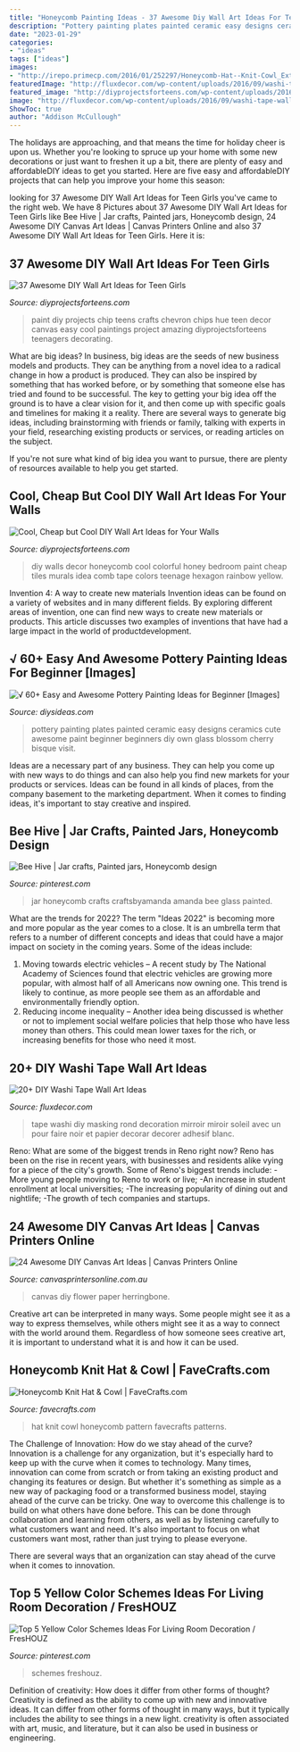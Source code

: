 ```yaml
---
title: "Honeycomb Painting Ideas - 37 Awesome Diy Wall Art Ideas For Teen Girls"
description: "Pottery painting plates painted ceramic easy designs ceramics cute awesome paint beginner beginners diy own glass blossom cherry bisque visit"
date: "2023-01-29"
categories:
- "ideas"
tags: ["ideas"]
images:
- "http://irepo.primecp.com/2016/01/252297/Honeycomb-Hat--Knit-Cowl_ExtraLarge1000_ID-1377918.jpg?v=1377918"
featuredImage: "http://fluxdecor.com/wp-content/uploads/2016/09/washi-tape-wall-art/10-washi-tape-wall-art.jpg"
featured_image: "http://diyprojectsforteens.com/wp-content/uploads/2016/11/chevron-art.jpg"
image: "http://fluxdecor.com/wp-content/uploads/2016/09/washi-tape-wall-art/10-washi-tape-wall-art.jpg"
ShowToc: true
author: "Addison McCullough"
---
```



The holidays are approaching, and that means the time for holiday cheer is upon us. Whether you're looking to spruce up your home with some new decorations or just want to freshen it up a bit, there are plenty of easy and affordableDIY ideas to get you started. Here are five easy and affordableDIY projects that can help you improve your home this season: 

	

		
looking for 37 Awesome DIY Wall Art Ideas for Teen Girls you've came to the right web. We have 8 Pictures about 37 Awesome DIY Wall Art Ideas for Teen Girls like Bee Hive | Jar crafts, Painted jars, Honeycomb design, 24 Awesome DIY Canvas Art Ideas | Canvas Printers Online and also 37 Awesome DIY Wall Art Ideas for Teen Girls. Here it is:
		
    
## 37 Awesome DIY Wall Art Ideas For Teen Girls

<img loading=lazy src="http://diyprojectsforteens.com/wp-content/uploads/2016/11/chevron-art.jpg" onerror="this.onerror=null;this.src='https://tse3.mm.bing.net/th?id=OIP.4KfNp2uqd51H-CsE8TGa6AHaJ6&amp;pid=15.1';" alt="37 Awesome DIY Wall Art Ideas for Teen Girls">

_Source: diyprojectsforteens.com_

>paint diy projects chip teens crafts chevron chips hue teen decor canvas easy cool paintings project amazing diyprojectsforteens teenagers decorating. 

	

What are big ideas?
In business, big ideas are the seeds of new business models and products. They can be anything from a novel idea to a radical change in how a product is produced. They can also be inspired by something that has worked before, or by something that someone else has tried and found to be successful. 
The key to getting your big idea off the ground is to have a clear vision for it, and then come up with specific goals and timelines for making it a reality. There are several ways to generate big ideas, including brainstorming with friends or family, talking with experts in your field, researching existing products or services, or reading articles on the subject. 

If you're not sure what kind of big idea you want to pursue, there are plenty of resources available to help you get started.

    
## Cool, Cheap But Cool DIY Wall Art Ideas For Your Walls

<img loading=lazy src="http://diyprojectsforteens.com/wp-content/uploads/2015/09/4-Colorful-Honey-Comb-Wall-Art.jpg" onerror="this.onerror=null;this.src='https://tse2.mm.bing.net/th?id=OIP.SqkDMhVQPK0yZ0PiUkyZiQHaLF&amp;pid=15.1';" alt="Cool, Cheap but Cool DIY Wall Art Ideas for Your Walls">

_Source: diyprojectsforteens.com_

>diy walls decor honeycomb cool colorful honey bedroom paint cheap tiles murals idea comb tape colors teenage hexagon rainbow yellow. 

	

Invention 4: A way to create new materials
Invention ideas can be found on a variety of websites and in many different fields. By exploring different areas of invention, one can find new ways to create new materials or products. This article discusses two examples of inventions that have had a large impact in the world of productdevelopment.

    
## √ 60+ Easy And Awesome Pottery Painting Ideas For Beginner [Images]

<img loading=lazy src="https://www.diysideas.com/wp-content/uploads/2019/01/Awesome-Pottery-Painting-Ideas.jpg" onerror="this.onerror=null;this.src='https://tse2.mm.bing.net/th?id=OIP.5fYEsvQzAQKhQmucD3HyrwHaFj&amp;pid=15.1';" alt="√ 60+ Easy and Awesome Pottery Painting Ideas for Beginner [Images]">

_Source: diysideas.com_

>pottery painting plates painted ceramic easy designs ceramics cute awesome paint beginner beginners diy own glass blossom cherry bisque visit. 

	

Ideas are a necessary part of any business. They can help you come up with new ways to do things and can also help you find new markets for your products or services. Ideas can be found in all kinds of places, from the company basement to the marketing department. When it comes to finding ideas, it's important to stay creative and inspired.

    
## Bee Hive | Jar Crafts, Painted Jars, Honeycomb Design

<img loading=lazy src="https://i.pinimg.com/originals/25/aa/38/25aa3869b5d7ea0099747f30b22f7f80.jpg" onerror="this.onerror=null;this.src='https://tse4.mm.bing.net/th?id=OIP.PQKdkzbvClzflH1s2_B7SgAAAA&amp;pid=15.1';" alt="Bee Hive | Jar crafts, Painted jars, Honeycomb design">

_Source: pinterest.com_

>jar honeycomb crafts craftsbyamanda amanda bee glass painted. 

	

What are the trends for 2022?
The term "Ideas 2022" is becoming more and more popular as the year comes to a close. It is an umbrella term that refers to a number of different concepts and ideas that could have a major impact on society in the coming years. Some of the ideas include: 
1) Moving towards electric vehicles – A recent study by The National Academy of Sciences found that electric vehicles are growing more popular, with almost half of all Americans now owning one. This trend is likely to continue, as more people see them as an affordable and environmentally friendly option. 
2) Reducing income inequality – Another idea being discussed is whether or not to implement social welfare policies that help those who have less money than others. This could mean lower taxes for the rich, or increasing benefits for those who need it most.

    
## 20+ DIY Washi Tape Wall Art Ideas

<img loading=lazy src="http://fluxdecor.com/wp-content/uploads/2016/09/washi-tape-wall-art/10-washi-tape-wall-art.jpg" onerror="this.onerror=null;this.src='https://tse2.mm.bing.net/th?id=OIP.E490l59aU7ndc9vNFt9LZwHaNJ&amp;pid=15.1';" alt="20+ DIY Washi Tape Wall Art Ideas">

_Source: fluxdecor.com_

>tape washi diy masking rond decoration mirroir miroir soleil avec un pour faire noir et papier decorar decorer adhesif blanc. 

	

Reno: What are some of the biggest trends in Reno right now?
Reno has been on the rise in recent years, with businesses and residents alike vying for a piece of the city's growth. Some of Reno's biggest trends include: 
 -More young people moving to Reno to work or live; 
-An increase in student enrollment at local universities; 
-The increasing popularity of dining out and nightlife; 
-The growth of tech companies and startups.

    
## 24 Awesome DIY Canvas Art Ideas | Canvas Printers Online

<img loading=lazy src="https://www.canvasprintersonline.com.au/blog/wp-content/uploads/2015/07/diy-canvas-art-ideas-flower.jpg" onerror="this.onerror=null;this.src='https://tse3.mm.bing.net/th?id=OIP.YR6niO46HmqBxA5WAH4WvAHaH3&amp;pid=15.1';" alt="24 Awesome DIY Canvas Art Ideas | Canvas Printers Online">

_Source: canvasprintersonline.com.au_

>canvas diy flower paper herringbone. 

	

Creative art can be interpreted in many ways. Some people might see it as a way to express themselves, while others might see it as a way to connect with the world around them. Regardless of how someone sees creative art, it is important to understand what it is and how it can be used.

    
## Honeycomb Knit Hat &amp; Cowl | FaveCrafts.com

<img loading=lazy src="http://irepo.primecp.com/2016/01/252297/Honeycomb-Hat--Knit-Cowl_ExtraLarge1000_ID-1377918.jpg?v=1377918" onerror="this.onerror=null;this.src='https://tse2.mm.bing.net/th?id=OIP.VbBfY7H7x_1Vag_kJeU1EgHaLH&amp;pid=15.1';" alt="Honeycomb Knit Hat &amp; Cowl | FaveCrafts.com">

_Source: favecrafts.com_

>hat knit cowl honeycomb pattern favecrafts patterns. 

	

The Challenge of Innovation: How do we stay ahead of the curve?
Innovation is a challenge for any organization, but it's especially hard to keep up with the curve when it comes to technology. Many times, innovation can come from scratch or from taking an existing product and changing its features or design. But whether it's something as simple as a new way of packaging food or a transformed business model, staying ahead of the curve can be tricky.
One way to overcome this challenge is to build on what others have done before. This can be done through collaboration and learning from others, as well as by listening carefully to what customers want and need. It's also important to focus on what customers want most, rather than just trying to please everyone.

There are several ways that an organization can stay ahead of the curve when it comes to innovation.

    
## Top 5 Yellow Color Schemes Ideas For Living Room Decoration / FresHOUZ

<img loading=lazy src="https://i.pinimg.com/736x/ae/cf/01/aecf0141bc814533362885eaf3827006.jpg" onerror="this.onerror=null;this.src='https://tse2.mm.bing.net/th?id=OIP.9uFzHEu9nNHj74aNmsqFGAHaHa&amp;pid=15.1';" alt="Top 5 Yellow Color Schemes Ideas For Living Room Decoration / FresHOUZ">

_Source: pinterest.com_

>schemes freshouz. 

	

Definition of creativity: How does it differ from other forms of thought?
Creativity is defined as the ability to come up with new and innovative ideas. It can differ from other forms of thought in many ways, but it typically includes the ability to see things in a new light. creativity is often associated with art, music, and literature, but it can also be used in business or engineering.

